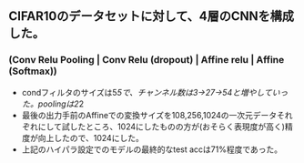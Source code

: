 ## CIFAR10のデータセットに対して、4層のCNNを構成した。
### (Conv Relu Pooling | Conv Relu (dropout) | Affine relu | Affine (Softmax))
- condフィルタのサイズは5*5で、チャンネル数は3->27->54と増やしていった。poolingは2*2
- 最後の出力手前のAffineでの変換サイズを108,256,1024の一次元データそれぞれにして試したところ、1024にしたものの方が(おそらく表現度が高く)精度が向上したので、1024にした。
- 上記のハイパラ設定でのモデルの最終的なtest accは71%程度であった。
